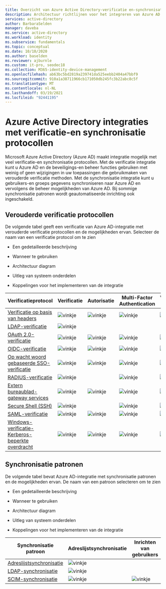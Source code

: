 ```yaml
---
title: Overzicht van Azure Active Directory-verificatie en-synchronisatie Protocol
description: Architectuur richtlijnen voor het integreren van Azure AD met verouderde verificatie protocollen en synchronisatie patronen
services: active-directory
author: BarbaraSelden
manager: daveba
ms.service: active-directory
ms.workload: identity
ms.subservice: fundamentals
ms.topic: conceptual
ms.date: 10/10/2020
ms.author: baselden
ms.reviewer: ajburnle
ms.custom: it-pro, seodec18
ms.collection: M365-identity-device-management
ms.openlocfilehash: ab63bc5bd2819a239741da525eebb2404a47bbf9
ms.sourcegitcommit: 910a1a38711966cb171050db245fc3b22abc8c5f
ms.translationtype: MT
ms.contentlocale: nl-NL
ms.lasthandoff: 03/19/2021
ms.locfileid: "92441195"
---
```

# <a name="azure-active-directory-integrations-with-authentication-and-synchronization-protocols"></a>Azure Active Directory integraties met verificatie-en synchronisatie protocollen

Microsoft Azure Active Directory (Azure AD) maakt integratie mogelijk met veel verificatie-en synchronisatie protocollen. Met de verificatie integratie kunt u Azure AD en de beveiligings-en beheer functies gebruiken met weinig of geen wijzigingen in uw toepassingen die gebruikmaken van verouderde verificatie methoden. Met de synchronisatie integratie kunt u gebruikers-en groeps gegevens synchroniseren naar Azure AD en vervolgens de beheer mogelijkheden van Azure AD. Bij sommige synchronisatie patronen wordt geautomatiseerde inrichting ook ingeschakeld.

## <a name="legacy-authentication-protocols"></a>Verouderde verificatie protocollen

De volgende tabel geeft een verificatie van Azure AD-integratie met verouderde verificatie protocollen en de mogelijkheden ervan. Selecteer de naam van een verificatie protocol om te zien

* Een gedetailleerde beschrijving

* Wanneer te gebruiken

* Architectuur diagram

* Uitleg van systeem onderdelen

* Koppelingen voor het implementeren van de integratie

 

| Verificatieprotocol| Verificatie| Autorisatie| Multi-Factor Authentication| Voorwaardelijke toegang |
| - |- | - | - | - |
| [Verificatie op basis van headers](auth-header-based.md)|![vinkje](./media/authentication-patterns/check.png)| ![vinkje](./media/authentication-patterns/check.png)| ![vinkje](./media/authentication-patterns/check.png)| ![vinkje](./media/authentication-patterns/check.png) |
| [LDAP-verificatie](auth-ldap.md)| ![vinkje](./media/authentication-patterns/check.png)| | |  |
| [OAuth 2.0-verificatie](auth-oauth2.md)| ![vinkje](./media/authentication-patterns/check.png)| ![vinkje](./media/authentication-patterns/check.png)| ![vinkje](./media/authentication-patterns/check.png)| ![vinkje](./media/authentication-patterns/check.png) |
| [OIDC-verificatie](auth-oidc.md)| ![vinkje](./media/authentication-patterns/check.png)| ![vinkje](./media/authentication-patterns/check.png)| ![vinkje](./media/authentication-patterns/check.png)| ![vinkje](./media/authentication-patterns/check.png) |
| [Op wacht woord gebaseerde SSO-verificatie](auth-password-based-sso.md )| ![vinkje](./media/authentication-patterns/check.png)| ![vinkje](./media/authentication-patterns/check.png)| ![vinkje](./media/authentication-patterns/check.png)| ![vinkje](./media/authentication-patterns/check.png) |
| [RADIUS-verificatie]( auth-radius.md)| ![vinkje](./media/authentication-patterns/check.png)| | ![vinkje](./media/authentication-patterns/check.png)| ![vinkje](./media/authentication-patterns/check.png) |
| [Extern bureaublad-gateway services](auth-remote-desktop-gateway.md)| ![vinkje](./media/authentication-patterns/check.png)| ![vinkje](./media/authentication-patterns/check.png)| ![vinkje](./media/authentication-patterns/check.png)| ![vinkje](./media/authentication-patterns/check.png) |
| [Secure Shell (SSH)](auth-ssh.md) |  ![vinkje](./media/authentication-patterns/check.png)| | ![vinkje](./media/authentication-patterns/check.png)| ![vinkje](./media/authentication-patterns/check.png) |
| [SAML-verificatie](auth-saml.md)| ![vinkje](./media/authentication-patterns/check.png)| ![vinkje](./media/authentication-patterns/check.png)| ![vinkje](./media/authentication-patterns/check.png)| ![vinkje](./media/authentication-patterns/check.png) |
| [Windows-verificatie-Kerberos-beperkte overdracht](auth-kcd.md)| ![vinkje](./media/authentication-patterns/check.png)| ![vinkje](./media/authentication-patterns/check.png)| ![vinkje](./media/authentication-patterns/check.png)| ![vinkje](./media/authentication-patterns/check.png) |


 
## <a name="synchronization-patterns"></a>Synchronisatie patronen

De volgende tabel bevat Azure AD-integratie met synchronisatie patronen en de mogelijkheden ervan. De naam van een patroon selecteren om te zien

* Een gedetailleerde beschrijving

* Wanneer te gebruiken

* Architectuur diagram

* Uitleg van systeem onderdelen

* Koppelingen voor het implementeren van de integratie



| Synchronisatie patroon| Adreslijstsynchronisatie| Inrichten van gebruikers |
| - | - | - |
| [Adreslijstsynchronisatie](sync-directory.md)| ![vinkje](./media/authentication-patterns/check.png)|  |
| [LDAP-synchronisatie](sync-ldap.md)| ![vinkje](./media/authentication-patterns/check.png)|  |
| [SCIM-synchronisatie](sync-scim.md)| ![vinkje](./media/authentication-patterns/check.png)| ![vinkje](./media/authentication-patterns/check.png) |

